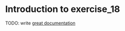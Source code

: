 # Introduction to exercise_18

TODO: write [great documentation](http://jacobian.org/writing/what-to-write/)
